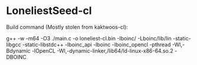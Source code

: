 # LoneliestSeed-cl


Build command (Mostly stolen from kaktwoos-cl):

g++ -w -m64 -O3 ./main.c -o loneliest-cl.bin -Iboinc/ -Lboinc/lib/lin -static-libgcc -static-libstdc++ -lboinc_api -lboinc -lboinc_opencl -pthread -Wl,-Bdynamic -lOpenCL -Wl,-dynamic-linker,/lib64/ld-linux-x86-64.so.2 -DBOINC